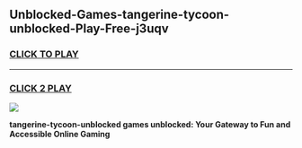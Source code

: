 
## Unblocked-Games-tangerine-tycoon-unblocked-Play-Free-j3uqv
<h3>
<a href="https://premium76.site?title=tangerine-tycoon-unblocked&ref=20M">CLICK TO PLAY</a></h3>
<hr>

<h3>
<a href="https://premium76.site?title=tangerine-tycoon-unblocked&ref=20M">CLICK 2 PLAY</a>
  
</h3>

<a href="https://premium76.site?title=tangerine-tycoon-unblocked&ref=19M"><img src="https://clearcache.store/games.png"></a>


**tangerine-tycoon-unblocked games unblocked: Your Gateway to Fun and Accessible Online Gaming**
